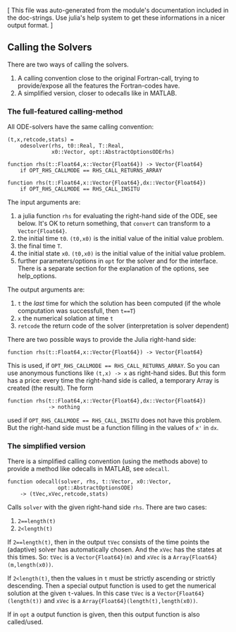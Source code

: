 [ This file was auto-generated from the module's documentation included in the doc-strings. Use julia's help system to get these informations in a nicer output format. ]

## Calling the Solvers

There are two ways of calling the solvers.

1. A calling convention close to the original Fortran-call, trying to provide/expose all the features the Fortran-codes have.
2. A simplified version, closer to odecalls like in MATLAB.

### The full-featured calling-method

All ODE-solvers have the same calling convention:

```
(t,x,retcode,stats) = 
    odesolver(rhs, t0::Real, T::Real,
              x0::Vector, opt::AbstractOptionsODErhs)

function rhs(t::Float64,x::Vector{Float64}) -> Vector{Float64}
    if OPT_RHS_CALLMODE == RHS_CALL_RETURNS_ARRAY

function rhs(t::Float64,x::Vector{Float64},dx::Vector{Float64}) 
    if OPT_RHS_CALLMODE == RHS_CALL_INSITU
```

The input arguments are:

1. a julia function `rhs` for evaluating the right-hand side of the ODE, see below. It's OK to return something, that `convert` can transform to a `Vector{Float64}`.
2. the initial time `t0`. `(t0,x0)` is the initial value of the  initial value problem.
3. the final time `T`.
4. the initial state `x0`. `(t0,x0)` is the initial value of the  initial value problem.
5. further parameters/options in `opt` for the solver and for the interface.  There is a separate section for the explanation of the options, see help_options.

The output arguments are:

1. `t` the *last* time for which the solution has been computed  (if the whole computation was successfull, then `t==T`)
2. `x` the numerical solation at time `t`
3. `retcode` the return code of the solver (interpretation is solver dependent)

There are two possible ways to provide the Julia right-hand side:

```
function rhs(t::Float64,x::Vector{Float64}) -> Vector{Float64}
```

This is used, if `OPT_RHS_CALLMODE == RHS_CALL_RETURNS_ARRAY`. So you can use anonymous functions like `(t,x) -> x` as right-hand sides. But this form has a price: every time the right-hand side is called, a temporary Array is created (the result). The form

```
function rhs(t::Float64,x::Vector{Float64},dx::Vector{Float64}) 
             -> nothing
```

used if `OPT_RHS_CALLMODE == RHS_CALL_INSITU` does not have this problem. But the right-hand side must be a function filling in the values of `x'` in `dx`.

### The simplified version

There is a simplified calling convention (using the methods above) to provide a method like odecalls in MATLAB,  see `odecall`.




```
function odecall(solver, rhs, t::Vector, x0::Vector,
                opt::AbstractOptionsODE)
    -> (tVec,xVec,retcode,stats)
```

Calls `solver` with the given right-hand side `rhs`. There are two cases:

1. `2==length(t)`
2. `2<length(t)`

If `2==length(t)`, then in the output `tVec` consists of the time points the (adaptive) solver has automatically chosen. And the `xVec` has the states at this times. So: `tVec` is a `Vector{Float64}(m)` and `xVec` is a `Array{Float64}(m,length(x0))`.

If `2<length(t)`, then the values in `t` must be strictly ascending or strictly descending. Then a special output function is used to get the numerical solution at the given `t`-values. In this case `tVec` is a `Vector{Float64}(length(t))` and `xVec` is a `Array{Float64}(length(t),length(x0))`.

If in `opt` a output function is given, then this output function is also called/used.




